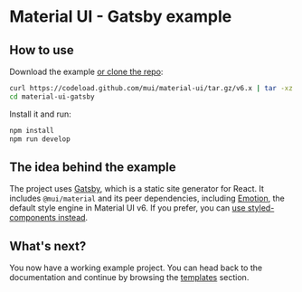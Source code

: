 # Material UI - Gatsby example

## How to use

Download the example [or clone the repo](https://github.com/mui/material-ui):

<!-- #default-branch-switch -->

```bash
curl https://codeload.github.com/mui/material-ui/tar.gz/v6.x | tar -xz --strip=2  material-ui-v6.x/examples/material-ui-gatsby
cd material-ui-gatsby
```

Install it and run:

```bash
npm install
npm run develop
```

## The idea behind the example

The project uses [Gatsby](https://github.com/gatsbyjs/gatsby), which is a static site generator for React.
It includes `@mui/material` and its peer dependencies, including [Emotion](https://emotion.sh/docs/introduction), the default style engine in Material UI v6.
If you prefer, you can [use styled-components instead](https://mui.com/material-ui/integrations/interoperability/#styled-components).

## What's next?

<!-- #default-branch-switch -->

You now have a working example project.
You can head back to the documentation and continue by browsing the [templates](https://mui.com/material-ui/getting-started/templates/) section.

